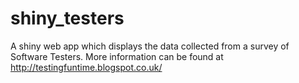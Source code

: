 # shiny_testers
A shiny web app which displays the data collected from a survey of Software Testers.
More information can be found at http://testingfuntime.blogspot.co.uk/
